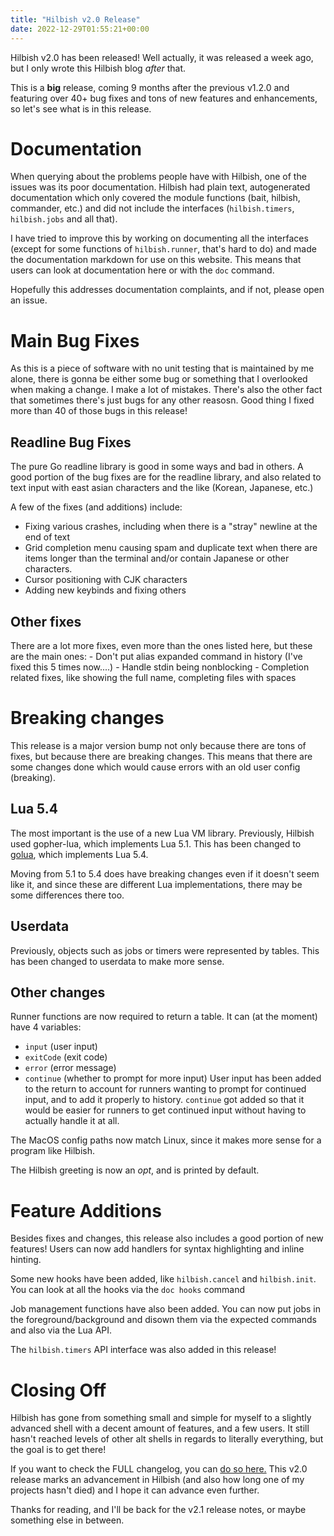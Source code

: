 ```yaml
---
title: "Hilbish v2.0 Release"
date: 2022-12-29T01:55:21+00:00
---
```


Hilbish v2.0 has been released!
Well actually, it was released a week ago, but I only wrote this
Hilbish blog *after* that.

This is a **big** release, coming 9 months after the previous v1.2.0 and
featuring over 40+ bug fixes and tons of new features and enhancements, so
let's see what is in this release.

# Documentation
When querying about the problems people have with Hilbish, one of the
issues was its poor documentation. Hilbish had plain text, autogenerated
documentation which only covered the module functions (bait, hilbish,
commander, etc.) and did not include the interfaces (`hilbish.timers`,
`hilbish.jobs` and all that).

I have tried to improve this by working on documenting all the
interfaces (except for some functions of `hilbish.runner`, that's hard to do)
and made the documentation markdown for use on this website. This means
that users can look at documentation here or with the `doc` command.

Hopefully this addresses documentation complaints, and if not, please open an issue.

# Main Bug Fixes
As this is a piece of software with no unit testing that is maintained by me alone,
there is gonna be either some bug or something that I overlooked when
making a change. I make a lot of mistakes. There's also the other fact that
sometimes there's just bugs for any other reasosn. Good thing I fixed
more than 40 of those bugs in this release!

## Readline Bug Fixes
The pure Go readline library is good in some ways and bad in others.
A good portion of the bug fixes are for the readline library, and also
related to text input with east asian characters and the like (Korean, Japanese,
etc.)

A few of the fixes (and additions) include:

- Fixing various crashes, including when there is a "stray" newline at the end of text
- Grid completion menu causing spam and duplicate text when there are items longer than
the terminal and/or contain Japanese or other characters.
- Cursor positioning with CJK characters
- Adding new keybinds and fixing others

## Other fixes
There are a lot more fixes, even more than the ones listed here, but these are the main ones:
	- Don't put alias expanded command in history (I've fixed this 5 times now....)
	- Handle stdin being nonblocking
	- Completion related fixes, like showing the full name, completing files with spaces

# Breaking changes
This release is a major version bump not only because there are tons of fixes, but because
there are breaking changes. This means that there are some changes done which would
cause errors with an old user config (breaking).

## Lua 5.4
The most important is the use of a new Lua VM library. Previously, Hilbish
used gopher-lua, which implements Lua 5.1. This has been changed to
[golua](https://github.com/arnodel/golua/), which implements Lua 5.4.

Moving from 5.1 to 5.4 does have breaking changes even if it doesn't seem like it,
and since these are different Lua implementations, there may be some differences there too.

## Userdata
Previously, objects such as jobs or timers were represented by tables.
This has been changed to userdata to make more sense.

## Other changes
Runner functions are now required to return a table.
It can (at the moment) have 4 variables:
  - `input` (user input)
  - `exitCode` (exit code)
  - `error` (error message)
  - `continue` (whether to prompt for more input)
User input has been added to the return to account for runners wanting to
prompt for continued input, and to add it properly to history. `continue`
got added so that it would be easier for runners to get continued input
without having to actually handle it at all.

The MacOS config paths now match Linux, since it makes more sense for
a program like Hilbish.

The Hilbish greeting is now an *opt*, and is printed by default.

# Feature Additions
Besides fixes and changes, this release also includes a good portion of
new features! Users can now add handlers for syntax highlighting and
inline hinting.

Some new hooks have been added, like `hilbish.cancel` and `hilbish.init`.
You can look at all the hooks via the `doc hooks` command

Job management functions have also been added. You can now put jobs in the
foreground/background and disown them via the expected commands and also
via the Lua API.

The `hilbish.timers` API interface was also added in this release!

# Closing Off
Hilbish has gone from something small and simple for myself to a slightly
advanced shell with a decent amount of features, and a few users. It
still hasn't reached levels of other alt shells in regards to literally
everything, but the goal is to get there!

If you want to check the FULL changelog, you can [do so here.](https://github.com/Rosettea/Hilbish/releases/tag/v2.0.0)
This v2.0 release marks an advancement in Hilbish (and also how long
one of my projects hasn't died) and I hope it can advance even further.

Thanks for reading, and I'll be back for the v2.1 release notes, or maybe
something else in between.
